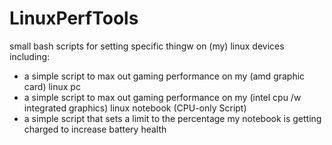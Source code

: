 # LinuxPerfTools

small bash scripts for setting specific thingw on (my) linux devices including: 
- a simple script to max out gaming performance on my (amd graphic card) linux pc
- a simple script to max out gaming performance on my (intel cpu /w integrated graphics) linux notebook (CPU-only Script)
- a simple script that sets a limit to the percentage my notebook is getting charged to increase battery health
